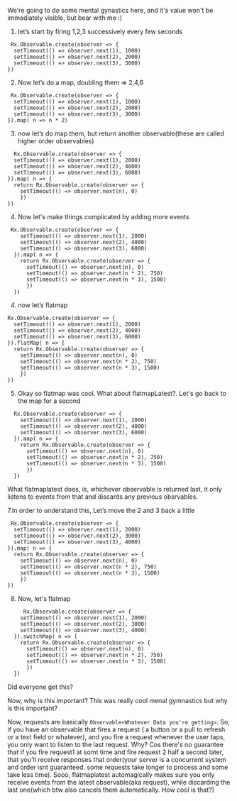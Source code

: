 We're going to do some mental gynastics here, and it's value won't be immediately visible, but bear with me :)

1. let’s start by firing 1,2,3 successively every few seconds
  ```
   Rx.Observable.create(observer => {
    setTimeout(() => observer.next(1), 1000)
    setTimeout(() => observer.next(2), 2000)
    setTimeout(() => observer.next(3), 3000)
  })
  ```
2. Now let’s do a map, doubling them => 2,4,6
  ```
   Rx.Observable.create(observer => {
    setTimeout(() => observer.next(1), 1000)
    setTimeout(() => observer.next(2), 2000)
    setTimeout(() => observer.next(3), 3000)
  }).map( n => n * 2)
  ```
3. now let’s do map them, but return another observable(these are called higher order observables)
  ```
    Rx.Observable.create(observer => {
    setTimeout(() => observer.next(1), 2000)
    setTimeout(() => observer.next(2), 4000)
    setTimeout(() => observer.next(3), 6000)
  }).map( n => {
    return Rx.Observable.create(observer => {
      setTimeout(() => observer.next(n), 0)     
      })
  })
  ```

4. Now let's make things complicated by adding more events
```
 Rx.Observable.create(observer => {
    setTimeout(() => observer.next(1), 2000)
    setTimeout(() => observer.next(2), 4000)
    setTimeout(() => observer.next(3), 6000)
  }).map( n => {
    return Rx.Observable.create(observer => {
      setTimeout(() => observer.next(n), 0)
      setTimeout(() => observer.next(n * 2), 750)
      setTimeout(() => observer.next(n * 3), 1500)      
      })
  })
```

4. now let’s flatmap
  ```
  Rx.Observable.create(observer => {
    setTimeout(() => observer.next(1), 2000)
    setTimeout(() => observer.next(2), 4000)
    setTimeout(() => observer.next(3), 6000)
  }).flatMap( n => {
    return Rx.Observable.create(observer => {
      setTimeout(() => observer.next(n), 0)
      setTimeout(() => observer.next(n * 2), 750)
      setTimeout(() => observer.next(n * 3), 1500)      
      })
  })
  ```

5. Okay so flatmap was cool. What about flatmapLatest?. Let's go back to the map for a second
```
  Rx.Observable.create(observer => {
    setTimeout(() => observer.next(1), 2000)
    setTimeout(() => observer.next(2), 4000)
    setTimeout(() => observer.next(3), 6000)
  }).map( n => {
    return Rx.Observable.create(observer => {
      setTimeout(() => observer.next(n), 0)
      setTimeout(() => observer.next(n * 2), 750)
      setTimeout(() => observer.next(n * 3), 1500)      
      })
  })
```

  What flatmaplatest does, is, whichever observable is returned last, it only listens to events from that and discards any previous obsrvables. 

7.In order to understand this, Let’s move the 2 and 3 back a little
  ```
   Rx.Observable.create(observer => {
    setTimeout(() => observer.next(1), 2000)
    setTimeout(() => observer.next(2), 3000)
    setTimeout(() => observer.next(3), 4000)
  }).map( n => {
    return Rx.Observable.create(observer => {
      setTimeout(() => observer.next(n), 0)
      setTimeout(() => observer.next(n * 2), 750)
      setTimeout(() => observer.next(n * 3), 1500)      
      })
  })
  ```

8. Now, let's flatmap
```
     Rx.Observable.create(observer => {
    setTimeout(() => observer.next(1), 2000)
    setTimeout(() => observer.next(2), 3000)
    setTimeout(() => observer.next(3), 4000)
  }).switchMap( n => {
    return Rx.Observable.create(observer => {
      setTimeout(() => observer.next(n), 0)
      setTimeout(() => observer.next(n * 2), 750)
      setTimeout(() => observer.next(n * 3), 1500)      
      })
  })
  ```
Did everyone get this?

Now, why is this important? This was really cool menal gymnastics but why is this important?

Now, requests are basically `Observable<Whatever Data you're getting>`. So, if you have an observable that fires a request ( a button or a pull to refresh or a text field or whatever), and you fire a request whenever the user taps, you only want to listen to the last request. Why? Cos there's no guarantee that if you fire request1 at somt time and fire request 2 half a second later, that you'll receive responses that order(your server is a concurrent system and order isnt guaranteed. some requests take longer to process and some take less time). Sooo, flatmaplatest automagically makes sure you only receive events from the latest observable(aka request), while discarding the last one(which btw also cancels them automatically. How cool is that?)
